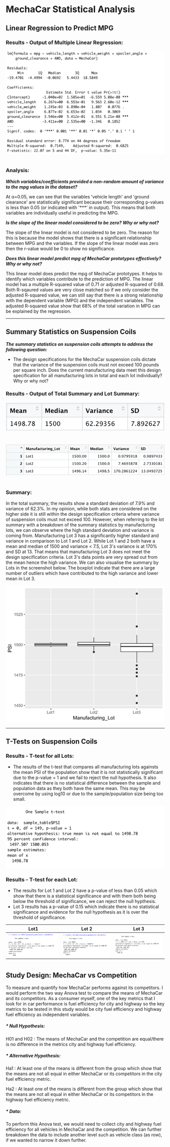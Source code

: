 # MechaCar Statistical Analysis



## Linear Regression to Predict MPG

### Results - Output of Multiple Linear Regression:

![linear regression](https://github.com/YanLuong/MechaCar_Statistical_Analysis/blob/main/screenshots/summary_linear_regression.png)

#

### Analysis: 

***Which variables/coefficients provided a non-random amount of variance to the mpg values in the dataset?***

At α=0.05, we can see that the variables 'vehicle length' and 'ground clearance' are statistically significant because their corresponding p-values is less than 0.05 (or indicated with '***' in output). This means that both variables are individually useful in predicting the MPG.

***Is the slope of the linear model considered to be zero? Why or why not?***

The slope of the linear model is not considered to be zero. The reason for this is because the model shows that there is a significant relationship between MPG and the variables. If the slope of the linear model was zero then the r-value would be 0 to show no significance.

***Does this linear model predict mpg of MechaCar prototypes effectively? Why or why not?***

This linear model does predict the mpg of MechaCar prototypes. It helps to identify which variables contribute to the prediction of MPG. The linear model has a multiple R-squared value of 0.71 or adjusted R-squared of 0.68. Both R-sqaured values are very close matched so if we only consider the adjusted R-squared value, we can still say that there is a strong relationship with the dependent variable (MPG) and the independent variables. The adjusted R-squared value show that 68% of the total variation in MPG can be explained by the regression.

----

## Summary Statistics on Suspension Coils

***The summary statistics on suspension coils attempts to address the following question:***

* The design specifications for the MechaCar suspension coils dictate that the variance of the suspension coils must not exceed 100 pounds per square inch. Does the current manufacturing data meet this design specification for all manufacturing lots in total and each lot individually? Why or why not? 

### Results - Output of Total Summary and Lot Summary: 




![total summar](https://github.com/YanLuong/MechaCar_Statistical_Analysis/blob/main/screenshots/total_summary_del2.png)


#

![summary lot](https://github.com/YanLuong/MechaCar_Statistical_Analysis/blob/main/screenshots/lot_summary_del2.png)

#

### Summary:

In the total summary, the results show a standard deviation of 7.9% and variance of 62.3%. In my opinion, while both stats are considered on the higher side it is still within the design specification criteria where variance of suspension coils must not exceed 100. However, when referring to the lot summary with a breakdown of the summary statistics by manufacturing lots, we can observe where the high standard deviation and variance is coming from. Manufacturing Lot 3 has a significantly higher standard and variance in comparison to Lot 1 and Lot 2. While Lot 1 and 2 both have a mean and median of 1500 and variance < 7.5, Lot 3's variance is at 170% and SD at 13. That means that manufacturing Lot 3 does not meet the design specification criteria. Lot 3's data points are very spread out from the mean hence the high variance. We can also visualise the summary by Lots in the screenshot below. The boxplot indicate that there are a large number of outliers which have contributed to the high variance and lower mean in Lot 3.

![boxplot](https://github.com/YanLuong/MechaCar_Statistical_Analysis/blob/main/screenshots/boxplot.png)













----
## T-Tests on Suspension Coils



### Results - T-test for all Lots:

* The results of the t-test that compares all manufacturing lots againsts the mean PSI of the population show that it is not statistically significant due to the p-value = 1 and we fail to reject the null hypothesis. It also indicates that there is no statistical difference between the sample and population data as they both have the same mean. This may be overcome by using log10 or due to the sample/population size being too small.

![all lots](https://github.com/YanLuong/MechaCar_Statistical_Analysis/blob/main/screenshots/sample_ttest_del3.png)


### Results - T-test for each Lot:

* The results for Lot 1 and Lot 2 have a p-value of less than 0.05 which show that there is a statistical significance and with them both being below the threshold of significance, we can reject the null hypthesis.
* Lot 3 results has a p-value of 0.15 which indicate there is no statistical significance and evidence for the null hypothesis as it is over the threshold of significance.

| Lot1  | Lot 2  |  Lot 3 | 
|---|---|---|
|   ![1](https://github.com/YanLuong/MechaCar_Statistical_Analysis/blob/main/screenshots/lot1.png)|![2](https://github.com/YanLuong/MechaCar_Statistical_Analysis/blob/main/screenshots/lot2.png)   |![3](https://github.com/YanLuong/MechaCar_Statistical_Analysis/blob/main/screenshots/lot3.png)   |   

#

## Study Design: MechaCar vs Competition

To measure and quantify how MechaCar performs against its competitors. I would perform the two way Anova test to compare the means of MechaCar and its competitors. As a consumer myself, one of the key metrics that I look for in car performance is fuel efficiency for city and highway so the key metrics to be tested in this study would be city fuel efficiency and highway fuel efficiency as independent variables.

##### * Null Hypothesis: 
  
  H01 and H02 : The means of MechaCar and the competition are equal/there is no difference in the metrics city and highway fuel efficiency.
  
##### * Alternative Hypothesis:

  Ha1 : At least one of the means is different from the group which show that the means are not all equal in either MechaCar or its competitors in the city fuel efficiency metric.
  
  Ha2 : At least one of the means is different from the group which show that the means are not all equal in either MechaCar or its competitors in the highway fuel efficiency metric.
  
##### * Data:
  
  To perform this Anova test, we would need to collect city and highway fuel efficiency for all vehicles in MechaCar and the competition. We can further breakdown the data to include another level such as vehicle class (as row), if we wanted to narrow it down further.
  
 




